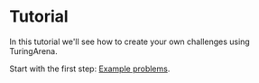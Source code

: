 # Tutorial

In this tutorial we'll see how to create your own challenges using TuringArena.

Start with the first step: [Example problems](01_example_problems.md).
